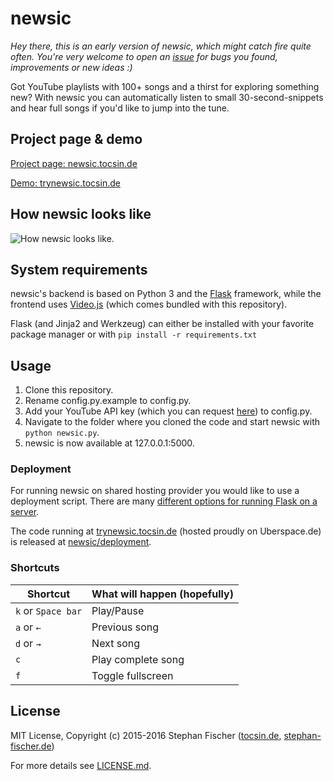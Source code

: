 # newsic

*Hey there, this is an early version of newsic, which might catch fire quite often. You're very welcome to open an [issue](https://github.com/newsic/newsic/issues) for bugs you found, improvements or new ideas :)*

Got YouTube playlists with 100+ songs and a thirst for exploring something new? With newsic you can automatically listen to small 30-second-snippets and hear full songs if you'd like to jump into the tune.

## Project page & demo

[Project page: newsic.tocsin.de](https://newsic.tocsin.de)

[Demo: trynewsic.tocsin.de](https://trynewsic.tocsin.de)

## How newsic looks like

![How newsic looks like.](https://newsic.tocsin.de/stc/github/demo_2016-10-02.png)

## System requirements

newsic's backend is based on Python 3 and the [Flask](https://github.com/pallets/flask) framework, while the frontend uses [Video.js](https://github.com/videojs/video.js) (which comes bundled with this repository).

Flask (and Jinja2 and Werkzeug) can either be installed with your favorite package manager or with `pip install -r requirements.txt`

## Usage

1. Clone this repository.
2. Rename config.py.example to config.py.
2. Add your YouTube API key (which you can request
   [here](https://console.developers.google.com/apis/api/youtube/)) to config.py.
3. Navigate to the folder where you cloned the code and start newsic with `python newsic.py`.
4. newsic is now available at 127.0.0.1:5000.

### Deployment

For running newsic on shared hosting provider you would like to use a deployment script.
There are many [different options for running Flask on a server](http://flask.pocoo.org/docs/dev/deploying/).

The code running at [trynewsic.tocsin.de](https://trynewsic.tocsin.de) (hosted proudly on Uberspace.de) is released at [newsic/deployment](https://github.com/newsic/deployment).

### Shortcuts

Shortcut | What will happen (hopefully)
------------ | -------------
`k` or `Space bar` | Play/Pause
`a` or `←` | Previous song
`d` or `→` | Next song
`c` | Play complete song
`f` | Toggle fullscreen


## License

MIT License, Copyright (c) 2015-2016 Stephan Fischer ([tocsin.de](https://tocsin.de), [stephan-fischer.de](https://stephan-fischer.de))

For more details see [LICENSE.md](/LICENSE.md).
